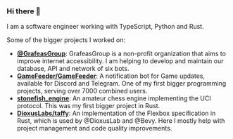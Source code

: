 ### Hi there 👋

<!--
**TimJentzsch/TimJentzsch** is a ✨ _special_ ✨ repository because its `README.md` (this file) appears on your GitHub profile.

Here are some ideas to get you started:

- 🔭 I’m currently working on ...
- 🌱 I’m currently learning ...
- 👯 I’m looking to collaborate on ...
- 🤔 I’m looking for help with ...
- 💬 Ask me about ...
- 📫 How to reach me: ...
- 😄 Pronouns: ...
- ⚡ Fun fact: ...
-->

I am a software engineer working with TypeScript, Python and Rust.

Some of the bigger projects I worked on:

- [**@GrafeasGroup**](https://github.com/GrafeasGroup): GrafeasGroup is a non-profit organization that aims to improve internet accessibility. I am helping to develop and maintain our database, API and network of six bots.
- [**GameFeeder/GameFeeder**](https://github.com/GameFeeder/GameFeeder): A notification bot for Game updates, available for Discord and Telegram. One of my first bigger programming projects, serving over 7000 combined users.
- [**stonefish_engine**](https://github.com/TimJentzsch/stonefish_engine): An amateur chess engine implementing the UCI protocol. This was my first bigger project in Rust.
- [**DioxusLabs/taffy**](https://github.com/DioxusLabs/taffy): An implementation of the Flexbox specification in Rust, which is used by @DioxusLab and @Bevy. Here I mostly help with project management and code quality improvements.

